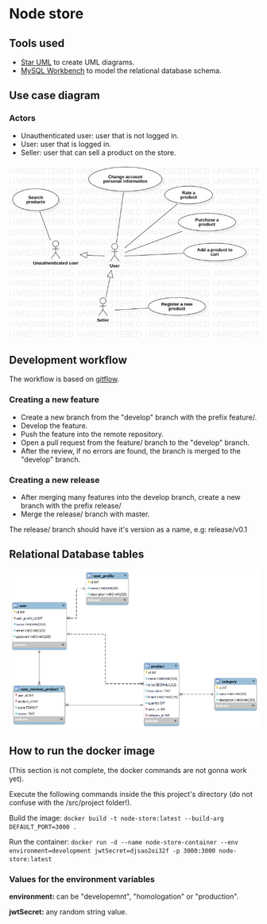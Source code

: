 # Node store

## Tools used
* [Star UML](https://staruml.io/) to create UML diagrams.
* [MySQL Workbench](https://www.mysql.com/products/workbench/) to model the relational database schema.

## Use case diagram

### Actors
* Unauthenticated user: user that is not logged in.
* User: user that is logged in.
* Seller: user that can sell a product on the store.

![Node store's use case diagram](docs/use-cases/use-case-diagram.jpg)

## Development workflow
The workflow is based on [gitflow](https://www.atlassian.com/git/tutorials/comparing-workflows/gitflow-workflow).

### Creating a new feature
* Create a new branch from the "develop" branch with the prefix feature/.
* Develop the feature.
* Push the feature into the remote repository.
* Open a pull request from the feature/ branch to the "develop" branch.
* After the review, if no errors are found, the branch is merged to the "develop" branch.

### Creating a new release
* After merging many features into the develop branch, create a new branch with the prefix release/
* Merge the release/ branch with master.

The release/ branch should have it's version as a name, e.g: release/v0.1

## Relational Database tables
![Relational Database tables](docs/database-tables/tables-modeling.png)

## How to run the docker image
(This section is not complete, the docker commands are not gonna work yet).

Execute the following commands inside the this project's directory (do not confuse with the /src/project folder!).

Build the image: ``docker build -t node-store:latest --build-arg DEFAULT_PORT=3000 .``

Run the container: ``docker run -d --name node-store-container --env environment=development jwtSecret=djsao2oi32f -p 3000:3000 node-store:latest``

### Values for the environment variables
**environment:** can be "developemnt", "homologation" or "production".

**jwtSecret:** any random string value.